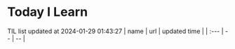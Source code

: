 # Today I Learn 
TIL list updated at 2024-01-29 01:43:27
| name | url | updated time |
| :--- | -- | -- |
